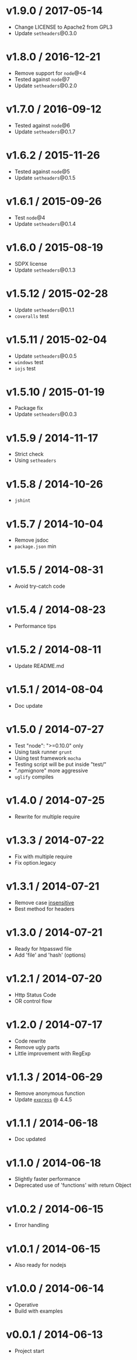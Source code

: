 v1.9.0 / 2017-05-14
==================

  * Change LICENSE to Apache2 from GPL3
  * Update `setheaders`@0.3.0

v1.8.0 / 2016-12-21
==================

  * Remove support for `node`@<4
  * Tested against `node`@7
  * Update `setheaders`@0.2.0

v1.7.0 / 2016-09-12
==================

  * Tested against `node`@6
  * Update `setheaders`@0.1.7

v1.6.2 / 2015-11-26
==================

  * Tested against `node`@5
  * Update `setheaders`@0.1.5

v1.6.1 / 2015-09-26
==================

  * Test `node`@4
  * Update `setheaders`@0.1.4

v1.6.0 / 2015-08-19
==================

  * SDPX license
  * Update `setheaders`@0.1.3

v1.5.12 / 2015-02-28
==================

  * Update `setheaders`@0.1.1
  * `coveralls` test

v1.5.11 / 2015-02-04
==================

  * Update `setheaders`@0.0.5
  * `windows` test
  * `iojs` test

v1.5.10 / 2015-01-19
==================

  * Package fix
  * Update `setheaders`@0.0.3

v1.5.9 / 2014-11-17
==================

  * Strict check
  * Using `setheaders`

v1.5.8 / 2014-10-26
==================

  * `jshint`

v1.5.7 / 2014-10-04
==================

  * Remove jsdoc
  * `package.json` min

v1.5.5 / 2014-08-31
==================

  * Avoid try-catch code

v1.5.4 / 2014-08-23
==================

  * Performance tips

v1.5.2 / 2014-08-11
==================

  * Update README.md

v1.5.1 / 2014-08-04
==================

  * Doc update

v1.5.0 / 2014-07-27
==================

  * Test "node": ">=0.10.0" only
  * Using task runner `grunt`
  * Using test framework `mocha`
  * Testing script will be put inside "test/"
  * ".npmignore" more aggressive
  * `uglify` compiles

v1.4.0 / 2014-07-25
==================

  * Rewrite for multiple require

v1.3.3 / 2014-07-22
==================

  * Fix with multiple require
  * Fix option.legacy

v1.3.1 / 2014-07-21
==================

  * Remove case [insensitive](http://jsperf.com/case-sensitive-regex-vs-case-insensitive-regex)
  * Best method for headers

v1.3.0 / 2014-07-21
==================

  * Ready for htpasswd file
  * Add 'file' and 'hash' (options)

v1.2.1 / 2014-07-20
==================

  * Http Status Code
  * OR control flow

v1.2.0 / 2014-07-17
==================

  * Code rewrite
  * Remove ugly parts
  * Little improvement with RegExp

v1.1.3 / 2014-06-29
==================

  * Remove anonymous function
  * Update [`express`](https://github.com/visionmedia/express) @ 4.4.5

v1.1.1 / 2014-06-18
==================

  * Doc updated

v1.1.0 / 2014-06-18
==================

  * Slightly faster performance
  * Deprecated use of 'functions' with return Object

v1.0.2 / 2014-06-15
==================

  * Error handling

v1.0.1 / 2014-06-15
==================

  * Also ready for nodejs

v1.0.0 / 2014-06-14
==================

  * Operative
  * Build with examples

v0.0.1 / 2014-06-13
==================

  * Project start
